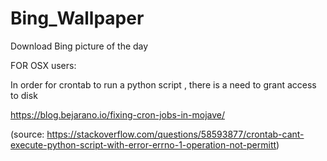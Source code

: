 # Bing_Wallpaper
Download Bing picture of the day


FOR OSX users:

In order for crontab to run a python script , there is a need to grant access to disk

https://blog.bejarano.io/fixing-cron-jobs-in-mojave/


(source: https://stackoverflow.com/questions/58593877/crontab-cant-execute-python-script-with-error-errno-1-operation-not-permitt)
